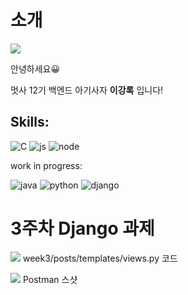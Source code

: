 # 소개
![](https://github.com/LikeLion-at-CAU-12th/kangRok-Lee/blob/git-session/mutsa.gif)

안녕하세요😀

멋사 12기 백엔드 아기사자 **이강록** 입니다!

Skills:
--------

![C](https://img.shields.io/badge/C-00599C?style=for-the-badge&logo=c&logoColor=white)
![js](https://img.shields.io/badge/JavaScript-F7DF1E?style=for-the-badge&logo=JavaScript&logoColor=white)
![node](https://img.shields.io/badge/Node.js-43853D?style=for-the-badge&logo=node.js&logoColor=white)

work in progress:

![java](https://img.shields.io/badge/Java-ED8B00?style=for-the-badge&logo=openjdk&logoColor=white)
![python](https://img.shields.io/badge/Python-3776AB?style=for-the-badge&logo=python&logoColor=white)
![django](https://img.shields.io/badge/Django-092E20?style=for-the-badge&logo=django&logoColor=white)


# 3주차 Django 과제

![](https://github.com/LikeLion-at-CAU-12th/kangRok-Lee/assets/34326056/8fdf38ae-2ff5-4ca0-a83f-18f82f06ae91)
week3/posts/templates/views.py 코드

![](https://github.com/LikeLion-at-CAU-12th/kangRok-Lee/assets/34326056/1c2f54aa-80c3-47b2-894b-965eca9a331b)
Postman 스샷